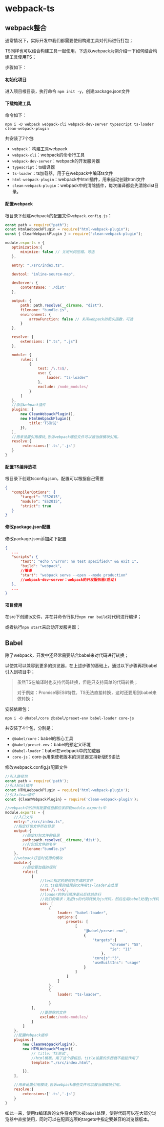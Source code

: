 # webpack-ts

## webpack整合

通常情况下，实际开发中我们都需要使用构建工具对代码进行打包；

TS同样也可以结合构建工具一起使用，下边以webpack为例介绍一下如何结合构建工具使用TS；

步骤如下：

#### 初始化项目

进入项目根目录，执行命令 `npm init -y`，创建package.json文件

#### 下载构建工具

命令如下：

```shell
npm i -D webpack webpack-cli webpack-dev-server typescript ts-loader clean-webpack-plugin
```

共安装了7个包:

- `webpack`：构建工具webpack
- `webpack-cli`：webpack的命令行工具
- `webpack-dev-server`：webpack的开发服务器
- `typescript`：ts编译器
- `ts-loader`：ts加载器，用于在webpack中编译ts文件
- `html-webpack-plugin`：webpack中html插件，用来自动创建html文件
- `clean-webpack-plugin`：webpack中的清除插件，每次编译都会先清除dist目录。

#### 配置webpack

根目录下创建webpack的配置文件`webpack.config.js`：

```js
const path = require("path");
const HtmlWebpackPlugin = require("html-webpack-plugin");
const { CleanWebpackPlugin } = require("clean-webpack-plugin");

module.exports = {
   optimization:{
       minimize: false // 关闭代码压缩，可选
   },

   entry: "./src/index.ts",

   devtool: "inline-source-map",

   devServer: {
       contentBase: './dist'
   },

   output: {
       path: path.resolve(__dirname, "dist"),
       filename: "bundle.js",
       environment: {
           arrowFunction: false // 关闭webpack的箭头函数，可选
       }
   },

   resolve: {
       extensions: [".ts", ".js"]
   },

   module: {
       rules: [
           {
               test: /\.ts$/,
               use: {
                   loader: "ts-loader"     
               },
               exclude: /node_modules/
           }
       ]
   },
   //添加webpack插件
   plugins: [
       new CleanWebpackPlugin(),
       new HtmlWebpackPlugin({
           title:'TS测试'
       }),
   ],
   //用来设置引用模块,告诉webpack哪些文件可以被当做模块引用。
   resolve:{
		extensions:['.ts','.js']
   }
}
```

#### 配置TS编译选项

根目录下创建tsconfig.json，配置可以根据自己需要

```json
{
   "compilerOptions": {
       "target": "ES2015",
       "module": "ES2015",
       "strict": true
   }
}
```

#### 修改package.json配置

修改package.json添加如下配置

```json
{
   ...
   "scripts": {
       "test": "echo \"Error: no test specified\" && exit 1",
       "build": "webpack",
       //编译
       "start": "webpack serve --open --mode production"
       //webpack-dev-server：webpack的开发服务器(启动)
   },
   ...
}
```

#### 项目使用

在src下创建ts文件，并在并命令行执行`npm run build`对代码进行编译；

或者执行`npm start`来启动开发服务器；

## Babel

除了webpack，开发中还经常需要结合babel来对代码进行转换；

以使其可以兼容到更多的浏览器，在上述步骤的基础上，通过以下步骤再将babel引入到项目中；

> 虽然TS在编译时也支持代码转换，但是只支持简单的代码转换；
>
> 对于例如：Promise等ES6特性，TS无法直接转换，这时还要用到babel来做转换；

安装依赖包：

```
npm i -D @babel/core @babel/preset-env babel-loader core-js
```

共安装了4个包，分别是：

- `@babel/core`：babel的核心工具
- `@babel/preset-env`：babel的预定义环境
- `@babel-loader`：babel在webpack中的加载器
- `core-js`：core-js用来使老版本的浏览器支持新版ES语法

修改webpack.config.js配置文件

```js
//引入路径包
const path = require('path');
//引入html插件
const HTMLWebpackPlugin = require('html-webpack-plugin');
//引入clean插件
const {CleanWebpackPlugin} = require('clean-webpack-plugin');

//webpack中的所有配置信息都应该卸载module.exports中
module.exports = {
	//入口文件
	entry:"./src/index.ts",
	//指定打包文件所在目录
	output:{
		//指定打包文件的目录
		path:path.resolve(__dirname,'dist'),
		//打包后文件的名字
		filename:"bundle.js"
	},
	//webpack打包时使用的模块
	module:{
		//指定要加载的规则
		rules:[
			{
				//test指定的是规则生成的文件
				//以.ts结尾的结尾的文件用ts-loader去处理
				test:/\.ts$/,
				//loader的执行顺序是从后往前执行
				//我们的需求：先把ts的代码转换为js代码，然后在用babel处理js代码
				use: [
					{
						loader: "babel-loader",
						options:{
							presets: [
								[
									"@babel/preset-env",
									{
										"targets":{
												"chrome": "58",
												"ie": "11"
											},
										"corejs":"3",
										"useBuiltIns": "usage"
									}
								]
							]
						}
					},
					{
						loader: "ts-loader",

					}
			],
				//要排除的文件
				exclude:/node-modules/
			}
		]
	},
	//配置Webpack插件
	plugins:[
		new CleanWebpackPlugin(),
		new HTMLWebpackPlugin({
			// title:'TS测试',
			//html模板，用了这个模板后，title设置的东西就不能起作用了
			template:"./src/index.html",

		}),
	],

	//用来设置引用模块,告诉webpack哪些文件可以被当做模块引用。
	resolve:{
		extensions:['.ts','.js']
	}
}
```

如此一来，使用ts编译后的文件将会再次被`babel`处理，使得代码可以在大部分浏览器中直接使用，同时可以在配置选项的targets中指定要兼容的浏览器版本。

